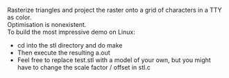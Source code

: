 Rasterize triangles and project the raster onto a grid of characters in a TTY as color.  
Optimisation is nonexistent.  
To build the most impressive demo on Linux:  
  * cd into the stl directory and do make
  * Then execute the resulting a.out
  * Feel free to replace test.stl with a model of your own, but you might have to change the scale factor / offset in stl.c
